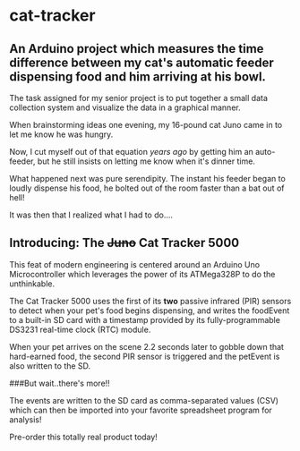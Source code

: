 # cat-tracker
## An Arduino project which measures the time difference between my cat's automatic feeder dispensing food and him arriving at his bowl.

The task assigned for my senior project is to put together a small data collection system and visualize the data in a graphical manner.

When brainstorming ideas one evening, my 16-pound cat Juno came in to let me know he was hungry. 

Now, I cut myself out of that equation *years ago* by getting him an auto-feeder, but he still insists on letting me know when it's dinner time.

What happened next was pure serendipity. The instant his feeder began to loudly dispense his food, he bolted out of the room faster than a bat out of hell!

It was then that I realized what I had to do....

## Introducing: The ~~Juno~~ Cat Tracker 5000

This feat of modern engineering is centered around an Arduino Uno Microcontroller which leverages the power of its ATMega328P to do the unthinkable.

The Cat Tracker 5000 uses the first of its **two** passive infrared (PIR) sensors to detect when your pet's food begins dispensing, and writes the 
foodEvent to a built-in SD card with a timestamp provided by its fully-programmable DS3231 real-time clock (RTC) module. 

When your pet arrives on the scene 2.2 seconds later to gobble down that hard-earned food, the second PIR sensor is triggered and the petEvent is also written to the SD.


###But wait..there's more!! 

The events are written to the SD card as comma-separated values (CSV) which can then be imported into your favorite spreadsheet program for analysis!

Pre-order this totally real product today!
